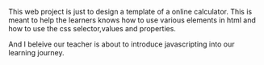 This web project is just to design a template of a online calculator. 
This is meant to help the learners knows how to use various elements in 
html and how to use the css selector,values  and  properties.

And I beleive our teacher is about to introduce javascripting into
our learning journey.

